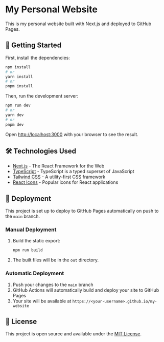 # My Personal Website

This is my personal website built with Next.js and deployed to GitHub Pages.

## 🚀 Getting Started

First, install the dependencies:

```bash
npm install
# or
yarn install
# or
pnpm install
```

Then, run the development server:

```bash
npm run dev
# or
yarn dev
# or
pnpm dev
```

Open [http://localhost:3000](http://localhost:3000) with your browser to see the result.

## 🛠️ Technologies Used

- [Next.js](https://nextjs.org/) - The React Framework for the Web
- [TypeScript](https://www.typescriptlang.org/) - TypeScript is a typed superset of JavaScript
- [Tailwind CSS](https://tailwindcss.com/) - A utility-first CSS framework
- [React Icons](https://react-icons.github.io/react-icons/) - Popular icons for React applications

## 🚀 Deployment

This project is set up to deploy to GitHub Pages automatically on push to the `main` branch.

### Manual Deployment

1. Build the static export:
   ```bash
   npm run build
   ```

2. The built files will be in the `out` directory.

### Automatic Deployment

1. Push your changes to the `main` branch
2. GitHub Actions will automatically build and deploy your site to GitHub Pages
3. Your site will be available at `https://<your-username>.github.io/my-website`

## 📝 License

This project is open source and available under the [MIT License](LICENSE).
